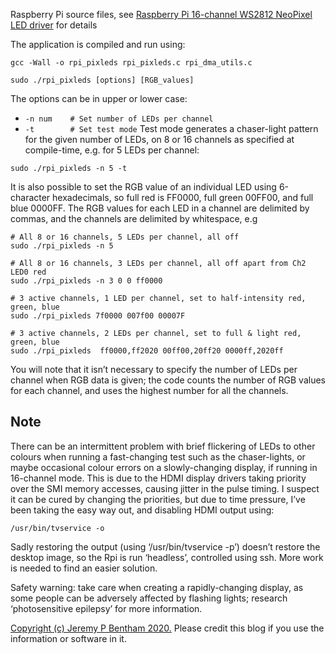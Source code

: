 Raspberry Pi source files, see [Raspberry Pi 16-channel WS2812 NeoPixel LED driver](https://iosoft.blog/2020/09/29/raspberry-pi-multi-channel-ws2812/) for details

The application is compiled and run using:
```console
gcc -Wall -o rpi_pixleds rpi_pixleds.c rpi_dma_utils.c
 ```

```console
sudo ./rpi_pixleds [options] [RGB_values]

```

The options can be in upper or lower case:

* `-n num    # Set number of LEDs per channel`
* `-t        # Set test mode`
Test mode generates a chaser-light pattern for the given number of LEDs, on 8 or 16 channels as specified at compile-time, e.g. for 5 LEDs per channel:
```console
sudo ./rpi_pixleds -n 5 -t
```


It is also possible to set the RGB value of an individual LED using 6-character hexadecimals, so full red is FF0000, full green 00FF00, and full blue 0000FF. The RGB values for each LED in a channel are delimited by commas, and the channels are delimited by whitespace, e.g

```console
# All 8 or 16 channels, 5 LEDs per channel, all off
sudo ./rpi_pixleds -n 5
 
# All 8 or 16 channels, 3 LEDs per channel, all off apart from Ch2 LED0 red
sudo ./rpi_pixleds -n 3 0 0 ff0000
 
# 3 active channels, 1 LED per channel, set to half-intensity red, green, blue
sudo ./rpi_pixleds 7f0000 007f00 00007F
 
# 3 active channels, 2 LEDs per channel, set to full & light red, green, blue
sudo ./rpi_pixleds  ff0000,ff2020 00ff00,20ff20 0000ff,2020ff
```

You will note that it isn’t necessary to specify the number of LEDs per channel when RGB data is given; the code counts the number of RGB values for each channel, and uses the highest number for all the channels.


## Note
There can be an intermittent problem with brief flickering of LEDs to other colours when running a fast-changing test such as the chaser-lights, or maybe occasional colour errors on a slowly-changing display, if running in 16-channel mode. This is due to the HDMI display drivers taking priority over the SMI memory accesses, causing jitter in the pulse timing. I suspect it can be cured by changing the priorities, but due to time pressure, I’ve been taking the easy way out, and disabling HDMI output using:

```console
/usr/bin/tvservice -o
```

Sadly restoring the output (using ‘/usr/bin/tvservice -p’) doesn’t restore the desktop image, so the Rpi is run ‘headless’, controlled using ssh. More work is needed to find an easier solution.

Safety warning: take care when creating a rapidly-changing display, as some people can be adversely affected by flashing lights; research ‘photosensitive epilepsy’ for more information.

 [Copyright (c) Jeremy P Bentham 2020.](https://iosoft.blog/2020/09/29/raspberry-pi-multi-channel-ws2812/) Please credit this blog if you use the information or software in it.



